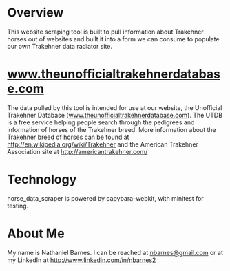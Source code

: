 Overview
========
This website scraping tool is built to pull information about Trakehner horses
out of websites and built it into a form we can consume to populate our own
Trakehner data radiator site.

www.theunofficialtrakehnerdatabase.com
======================================
The data pulled by this tool is intended for use at our website, the
Unofficial Trakehner Database (www.theunofficialtrakehnerdatabase.com).  The
UTDB is a free service helping people search through the pedigrees and
information of horses of the Trakehner breed.  More information about the
Trakehner breed of horses can be found at
http://en.wikipedia.org/wiki/Trakehner and the American Trakehner Association
site at http://americantrakehner.com/

Technology
==========
horse_data_scraper is powered by capybara-webkit, with minitest for testing.

About Me
========
My name is Nathaniel Barnes.  I can be reached at nbarnes@gmail.com or at my
LinkedIn at http://www.linkedin.com/in/nbarnes2

